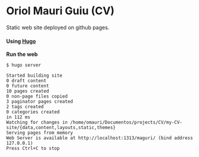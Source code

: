 # Oriol Mauri Guiu (CV)
Static web site deployed on github pages.
#### Using [Hugo](https://gohugo.io/)

**Run the web**
```
$ hugo server

Started building site
0 draft content
0 future content
10 pages created
0 non-page files copied
3 paginator pages created
2 tags created
0 categories created
in 112 ms
Watching for changes in /home/omauri/Documentos/projects/CV/my-CV-site/{data,content,layouts,static,themes}
Serving pages from memory
Web Server is available at http://localhost:1313/maguri/ (bind address 127.0.0.1)
Press Ctrl+C to stop
```

